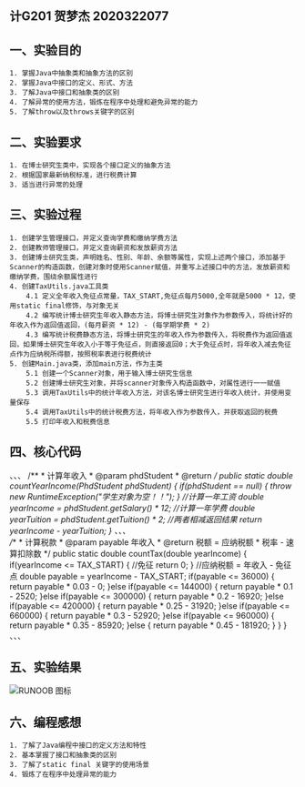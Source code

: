 ## 计G201  贺梦杰  2020322077 
## 一、实验目的 
    1. 掌握Java中抽象类和抽象方法的区别
    2. 掌握Java中接口的定义、形式、方法
    3. 了解Java中接口和抽象类的区别
    4. 了解异常的使用方法，锻炼在程序中处理和避免异常的能力
    5. 了解throw以及throws关键字的区别
## 二、实验要求 
    1. 在博士研究生类中，实现各个接口定义的抽象方法
    2. 根据国家最新纳税标准，进行税费计算
    3. 适当进行异常的处理
## 三、实验过程 
    1. 创建学生管理接口，并定义查询学费和缴纳学费方法 
    2. 创建教师管理接口，并定义查询薪资和发放薪资方法  
    3. 创建博士研究生类，声明姓名、性别、年龄、余额等属性，实现上述两个接口，添加基于Scanner的构造函数，创建对象时使用Scanner赋值，并重写上述接口中的方法，发放薪资和缴纳学费，围绕余额属性进行 
    4. 创建TaxUtils.java工具类
        4.1 定义全年收入免征点常量，TAX_START,免征点每月5000,全年就是5000 * 12，使用static final修饰，与对象无关
        4.2 编写统计博士研究生年收入静态方法，将博士研究生对象作为参数传入，将统计好的年收入作为返回值返回，(每月薪资 * 12) - (每学期学费 * 2)
        4.3 编写统计税费静态方法，将博士研究生的年收入作为参数传入，将税费作为返回值返回，如果博士研究生年收入小于等于免征点，则直接返回0；大于免征点时，将年收入减去免征点作为应纳税所得额，按照税率表进行税费统计
    5. 创建Main.java类，添加main方法，作为主类
        5.1 创建一个Scanner对象，用于输入博士研究生信息
        5.2 创建博士研究生对象，并将scanner对象传入构造函数中，对属性进行一一赋值
        5.3 调用TaxUtils中的统计年收入方法，对该名博士研究生进行年收入统计，并使用变量保存
        5.4 调用TaxUtils中的统计税费方法，将年收入作为参数传入，并获取返回的税费
        5.5 打印年收入和税费信息
## 四、核心代码
、、、 
/**
	 * 计算年收入
	 * @param phdStudent
	 * @return
	 */
	public static double countYearIncome(PhdStudent phdStudent) {
		if(phdStudent == null) {
			throw new RuntimeException("学生对象为空！！");
		}
		//计算一年工资
		double yearIncome = phdStudent.getSalary() * 12;
		//计算一年学费
		double yearTuition = phdStudent.getTuition() * 2;
		//两者相减返回结果
		return yearIncome - yearTuition;
	}
  、、、  
  /**
	 * 计算税款
	 * @param payable 年收入
	 * @return 税额 = 应纳税额 * 税率 - 速算扣除数
	 */
	public static double countTax(double yearIncome) {
		if(yearIncome <= TAX_START) {
			//免征 
			return 0;
		}
		//应纳税额 = 年收入 - 免征点
		double payable = yearIncome - TAX_START;
		if(payable <= 36000) {
			return payable * 0.03 - 0;
		}else if(payable <= 144000) {
			return payable * 0.1 - 2520;
		}else if(payable <= 300000) {
			return payable * 0.2 - 16920;
		}else if(payable <= 420000) {
			return payable * 0.25 - 31920;
		}else if(payable <= 660000) {
			return payable * 0.3 - 52920;
		}else if(payable <= 960000) {
			return payable * 0.35 - 85920;
		}else {
			return payable * 0.45 - 181920;
		}
	}
}
、、、 
## 五、实验结果
![RUNOOB 图标](https://p.qlogo.cn/qqmail_head/PiajxSqBRaELcQnCatfx2OLUmQn1DXyeeRKsMHV0FjdVJpZE6t5JkibKN2QXD3dTXib2hUYffG4g58/0) 
## 六、编程感想 
    1. 了解了Java编程中接口的定义方法和特性 
    2. 基本掌握了接口和抽象类的区别 
    3. 了解了static final 关键字的使用场景 
    4. 锻炼了在程序中处理异常的能力
